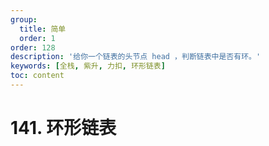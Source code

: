 ```yaml
---
group:
  title: 简单
  order: 1
order: 128
description: '给你一个链表的头节点 head ，判断链表中是否有环。'
keywords: [全栈, 紫升, 力扣, 环形链表]
toc: content
---
```


# 141. 环形链表
